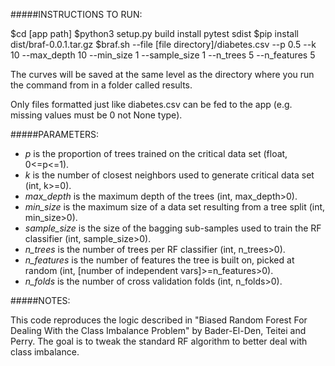 #####INSTRUCTIONS TO RUN:

$cd [app path]
$python3 setup.py build install pytest sdist
$pip install dist/braf-0.0.1.tar.gz
$braf.sh --file [file directory]/diabetes.csv --p 0.5 --k 10 --max_depth 10 --min_size 1 --sample_size 1 --n_trees 5 --n_features 5

The curves will be saved at the same level  as the directory where you run the command from in a folder called results.

Only files formatted just like diabetes.csv can be fed to the app (e.g. missing values must be 0 not None type).

#####PARAMETERS:

- *p* is the proportion of trees trained on the critical data set (float, 0<=p<=1).
- *k* is the number of closest neighbors used to generate critical data set (int, k>=0).
- *max_depth* is the maximum depth of the trees (int, max_depth>0).
- *min_size* is the maximum size of a data set resulting from a tree split (int, min_size>0).
- *sample_size* is the size of the bagging sub-samples used to train the RF classifier (int, sample_size>0).
- *n_trees* is the number of trees per RF classifier (int, n_trees>0).
- *n_features* is the number of features the tree is built on, picked at random (int, [number of independent vars]>=n_features>0).
- *n_folds* is the number of cross validation folds (int, n_folds>0).

#####NOTES:

This code reproduces the logic described in "Biased Random Forest For Dealing With the Class Imbalance Problem" by Bader-El-Den, Teitei and Perry.
The goal is to tweak the standard RF algorithm to better deal with class imbalance.

